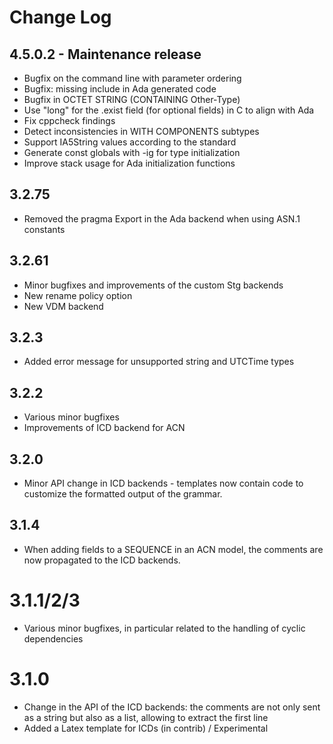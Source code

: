 # Change Log

## 4.5.0.2 - Maintenance release
- Bugfix on the command line with parameter ordering 
- Bugfix: missing include in Ada generated code
- Bugfix in OCTET STRING (CONTAINING Other-Type)
- Use "long" for the .exist field (for optional fields) in C to align with Ada
- Fix cppcheck findings
- Detect inconsistencies in WITH COMPONENTS subtypes
- Support IA5String values according to the standard
- Generate const globals with -ig for type initialization
- Improve stack usage for Ada initialization functions


## 3.2.75
- Removed the pragma Export in the Ada backend when using ASN.1 constants

## 3.2.61
- Minor bugfixes and improvements of the custom Stg backends
- New rename policy option
- New VDM backend

## 3.2.3
- Added error message for unsupported string and UTCTime types

## 3.2.2
- Various minor bugfixes
- Improvements of ICD backend for ACN

## 3.2.0
- Minor API change in ICD backends - templates now contain code to customize
  the formatted output of the grammar.

## 3.1.4
- When adding fields to a SEQUENCE in an ACN model, the comments are now
  propagated to the ICD backends.

# 3.1.1/2/3
- Various minor bugfixes, in particular related to the handling of cyclic
  dependencies

# 3.1.0
- Change in the API of the ICD backends: the comments are not only sent as a
  string but also as a list, allowing to extract the first line
- Added a Latex template for ICDs (in contrib) / Experimental
